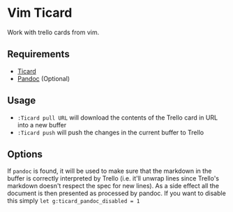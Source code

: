 # Vim Ticard

Work with trello cards from vim.

## Requirements

- [Ticard](https://github.com/dgsuarez/ticard)
- [Pandoc](http://pandoc.org/) (Optional)

## Usage

- `:Ticard pull URL` will download the contents of the Trello card in URL into
a new buffer
- `:Ticard push` will push the changes in the current buffer to Trello

## Options

If `pandoc` is found, it will be used to make sure that the markdown in the
buffer is correctly interpreted by Trello (i.e. it'll unwrap lines since
Trello's markdown doesn't respect the spec for new lines). As a side effect
all the document is then presented as processed by pandoc. If you want to
disable this simply `let g:ticard_pandoc_disabled = 1`


